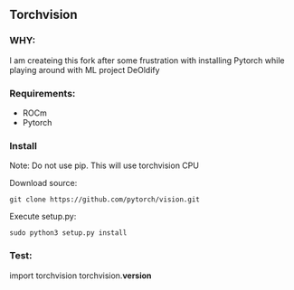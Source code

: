 ## Torchvision
### WHY:
I am createing this fork after some frustration with installing Pytorch while playing around with ML project DeOldify
### Requirements:
* ROCm 
* Pytorch

### Install 
Note: Do not use pip. This will use torchvision CPU

Download source:

    git clone https://github.com/pytorch/vision.git
    
Execute setup.py:

    sudo python3 setup.py install

### Test:

import torchvision
torchvision.__version__
<!--stackedit_data:
eyJoaXN0b3J5IjpbODg0MTg4MjQ1XX0=
-->